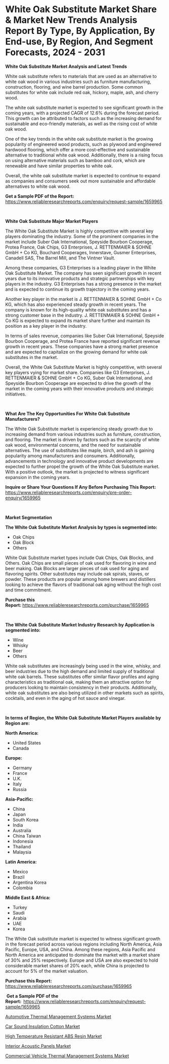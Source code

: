 <p><h1>White Oak Substitute Market Share & Market New Trends Analysis Report By Type, By Application, By End-use, By Region, And Segment Forecasts, 2024 - 2031</h1></p><p><strong>White Oak Substitute Market Analysis and Latest Trends</strong></p>
<p><p>White oak substitute refers to materials that are used as an alternative to white oak wood in various industries such as furniture manufacturing, construction, flooring, and wine barrel production. Some common substitutes for white oak include red oak, hickory, maple, ash, and cherry wood.</p><p>The white oak substitute market is expected to see significant growth in the coming years, with a projected CAGR of 12.6% during the forecast period. This growth can be attributed to factors such as the increasing demand for sustainable and eco-friendly materials, as well as the rising cost of white oak wood.</p><p>One of the key trends in the white oak substitute market is the growing popularity of engineered wood products, such as plywood and engineered hardwood flooring, which offer a more cost-effective and sustainable alternative to traditional white oak wood. Additionally, there is a rising focus on using alternative materials such as bamboo and cork, which are renewable and have similar properties to white oak.</p><p>Overall, the white oak substitute market is expected to continue to expand as companies and consumers seek out more sustainable and affordable alternatives to white oak wood.</p></p>
<p><strong>Get a Sample PDF of the Report:&nbsp;</strong> <a href="https://www.reliableresearchreports.com/enquiry/request-sample/1659965">https://www.reliableresearchreports.com/enquiry/request-sample/1659965</a></p>
<p>&nbsp;</p>
<p><strong>White Oak Substitute Major Market Players</strong></p>
<p><p>The White Oak Substitute Market is highly competitive with several key players dominating the industry. Some of the prominent companies in the market include Suber Oak International, Speyside Bourbon Cooperage, Protea France, Oak Chips, G3 Enterprises, J. RETTENMAIER & SOHNE GmbH + Co KG, Bouchard Cooperages, Innerstave, Gusmer Enterprises, Canadell SAS, The Barrel Mill, and The Vintner Vault.</p><p>Among these companies, G3 Enterprises is a leading player in the White Oak Substitute Market. The company has seen significant growth in recent years due to its innovative products and strategic partnerships with key players in the industry. G3 Enterprises has a strong presence in the market and is expected to continue its growth trajectory in the coming years.</p><p>Another key player in the market is J. RETTENMAIER & SOHNE GmbH + Co KG, which has also experienced steady growth in recent years. The company is known for its high-quality white oak substitutes and has a strong customer base in the industry. J. RETTENMAIER & SOHNE GmbH + Co KG is expected to expand its market share further and maintain its position as a key player in the industry.</p><p>In terms of sales revenue, companies like Suber Oak International, Speyside Bourbon Cooperage, and Protea France have reported significant revenue growth in recent years. These companies have a strong market presence and are expected to capitalize on the growing demand for white oak substitutes in the market.</p><p>Overall, the White Oak Substitute Market is highly competitive, with several key players vying for market share. Companies like G3 Enterprises, J. RETTENMAIER & SOHNE GmbH + Co KG, Suber Oak International, and Speyside Bourbon Cooperage are expected to drive the growth of the market in the coming years with their innovative products and strategic initiatives.</p></p>
<p>&nbsp;</p>
<p><strong>What Are The Key Opportunities For White Oak Substitute Manufacturers?</strong></p>
<p><p>The White Oak Substitute market is experiencing steady growth due to increasing demand from various industries such as furniture, construction, and flooring. The market is driven by factors such as the scarcity of white oak wood, environmental concerns, and the need for sustainable alternatives. The use of substitutes like maple, birch, and ash is gaining popularity among manufacturers and consumers. Additionally, advancements in technology and innovative product developments are expected to further propel the growth of the White Oak Substitute market. With a positive outlook, the market is projected to witness significant expansion in the coming years.</p></p>
<p><strong>Inquire or Share Your Questions If Any Before Purchasing This Report:</strong> <a href="https://www.reliableresearchreports.com/enquiry/pre-order-enquiry/1659965">https://www.reliableresearchreports.com/enquiry/pre-order-enquiry/1659965</a></p>
<p>&nbsp;</p>
<p><strong>Market Segmentation</strong></p>
<p><strong>The White Oak Substitute Market Analysis by types is segmented into:</strong></p>
<p><ul><li>Oak Chips</li><li>Oak Block</li><li>Others</li></ul></p>
<p><p>White Oak Substitute market types include Oak Chips, Oak Blocks, and Others. Oak Chips are small pieces of oak used for flavoring in wine and beer making. Oak Blocks are larger pieces of oak used for aging and flavoring spirits. Other substitutes may include oak spirals, staves, or powder. These products are popular among home brewers and distillers looking to achieve the flavors of traditional oak aging without the high cost and time commitment.</p></p>
<p><strong>Purchase this Report:&nbsp;</strong><a href="https://www.reliableresearchreports.com/purchase/1659965">https://www.reliableresearchreports.com/purchase/1659965</a></p>
<p>&nbsp;</p>
<p><strong>The White Oak Substitute Market Industry Research by Application is segmented into:</strong></p>
<p><ul><li>Wine</li><li>Whisky</li><li>Beer</li><li>Others</li></ul></p>
<p><p>White oak substitutes are increasingly being used in the wine, whisky, and beer industries due to the high demand and limited supply of traditional white oak barrels. These substitutes offer similar flavor profiles and aging characteristics as traditional oak, making them an attractive option for producers looking to maintain consistency in their products. Additionally, white oak substitutes are also being utilized in other markets such as spirits, cocktails, and even in the aging of hot sauce and vinegar.</p></p>
<p>&nbsp;</p>
<p><strong>In terms of Region, the White Oak Substitute Market Players available by Region are:</strong></p>
<p>
    <p> <strong> North America: </strong>
        <ul>
            <li>United States</li>
            <li>Canada</li>
        </ul>
        </p> 
    <p> <strong> Europe: </strong>
        <ul>
            <li>Germany</li>
            <li>France</li>
            <li>U.K.</li>
            <li>Italy</li>
            <li>Russia</li>
        </ul>
        </p> 
    <p> <strong> Asia-Pacific: </strong>
        <ul>
            <li>China</li>
            <li>Japan</li>
            <li>South Korea</li>
            <li>India</li>
            <li>Australia</li>
            <li>China Taiwan</li>
            <li>Indonesia</li>
            <li>Thailand</li>
            <li>Malaysia</li>
        </ul>
        </p> 
    <p> <strong> Latin America: </strong>
        <ul>
            <li>Mexico</li>
            <li>Brazil</li>
            <li>Argentina Korea</li>
            <li>Colombia</li>
        </ul>
        </p> 
    <p> <strong> Middle East & Africa: </strong>
        <ul>
            <li>Turkey</li>
            <li>Saudi</li>
            <li>Arabia</li>
            <li>UAE</li>
            <li>Korea</li>
        </ul>
    </p>
    </p>
<p><p>The White Oak substitute market is expected to witness significant growth in the forecast period across various regions including North America, Asia Pacific, Europe, USA, and China. Among these regions, Asia Pacific and North America are anticipated to dominate the market with a market share of 30% and 25% respectively. Europe and USA are also expected to hold considerable market shares of 20% each, while China is projected to account for 5% of the market valuation.</p></p>
<p><strong>Purchase this Report: </strong><a href="https://www.reliableresearchreports.com/purchase/1659965">https://www.reliableresearchreports.com/purchase/1659965</a></p>
<p>&nbsp;<strong>Get a Sample PDF of the Report:&nbsp;&nbsp;</strong><a href="https://www.reliableresearchreports.com/enquiry/request-sample/1659965">https://www.reliableresearchreports.com/enquiry/request-sample/1659965</a></p>
<p><strong></strong></p>
<p><p><a href="https://extreme-scabiosa-c81.notion.site/Automotive-Thermal-Management-Systems-Market-Size-and-Examines-its-Market-Scope-with-a-Primary-Foc-d3cd2561155e4051b7d5d22a5226cab8">Automotive Thermal Management Systems Market</a></p><p><a href="https://github.com/pjcfca/Market-Research-Report-List-1/blob/main/car-sound-insulation-cotton-market.md">Car Sound Insulation Cotton Market</a></p><p><a href="https://github.com/johnbach50/Market-Research-Report-List-2/blob/main/high-temperature-resistant-abs-resin-market.md">High Temperature Resistant ABS Resin Market</a></p><p><a href="https://view.publitas.com/reportprime-1/interior-acoustic-panels-market-size-and-examines-its-market-scope-with-a-primary-focus-on-growth-opportunities-and-forecasted-trends-spanning-from-2024-to-2031/">Interior Acoustic Panels Market</a></p><p><a href="https://carnation-joke-41f.notion.site/Commercial-Vehicle-Thermal-Management-Systems-Market-Offers-Provide-Insightful-Data-for-the-Time-Per-11505250dd67420287149e587b70453d">Commercial Vehicle Thermal Management Systems Market</a></p></p>